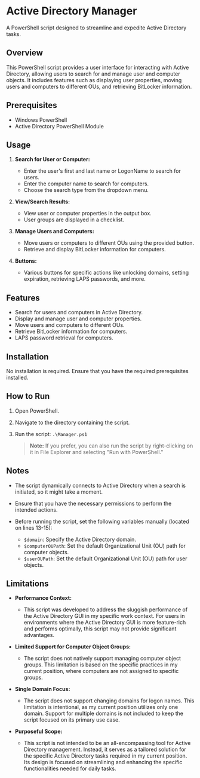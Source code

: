 # Active Directory Manager
 A PowerShell script designed to streamline and expedite Active Directory tasks.

## Overview

This PowerShell script provides a user interface for interacting with Active Directory, allowing users to search for and manage user and computer objects. It includes features such as displaying user properties, moving users and computers to different OUs, and retrieving BitLocker information.

## Prerequisites

- Windows PowerShell
- Active Directory PowerShell Module

## Usage

1. **Search for User or Computer:**
   - Enter the user's first and last name or LogonName to search for users.
   - Enter the computer name to search for computers.
   - Choose the search type from the dropdown menu.

2. **View/Search Results:**
   - View user or computer properties in the output box.
   - User groups are displayed in a checklist.

3. **Manage Users and Computers:**
   - Move users or computers to different OUs using the provided button.
   - Retrieve and display BitLocker information for computers.

4. **Buttons:**
   - Various buttons for specific actions like unlocking domains, setting expiration, retrieving LAPS passwords, and more.

## Features

- Search for users and computers in Active Directory.
- Display and manage user and computer properties.
- Move users and computers to different OUs.
- Retrieve BitLocker information for computers.
- LAPS password retrieval for computers.

## Installation

No installation is required. Ensure that you have the required prerequisites installed.

## How to Run

1. Open PowerShell.
2. Navigate to the directory containing the script.
3. Run the script: `.\Manager.ps1`

    > **Note:** If you prefer, you can also run the script by right-clicking on it in File Explorer and selecting "Run with PowerShell."


## Notes

- The script dynamically connects to Active Directory when a search is initiated, so it might take a moment.
- Ensure that you have the necessary permissions to perform the intended actions.

- Before running the script, set the following variables manually (located on lines 13-15):

    - `$domain`: Specify the Active Directory domain.
    - `$computerOUPath`: Set the default Organizational Unit (OU) path for computer objects.
    - `$userOUPath`: Set the default Organizational Unit (OU) path for user objects.

## Limitations

- **Performance Context:**
  - This script was developed to address the sluggish performance of the Active Directory GUI in my specific work context. For users in environments where the Active Directory GUI is more feature-rich and performs optimally, this script may not provide significant advantages.

- **Limited Support for Computer Object Groups:**
  - The script does not natively support managing computer object groups. This limitation is based on the specific practices in my current position, where computers are not assigned to specific groups.

- **Single Domain Focus:**
  - The script does not support changing domains for logon names. This limitation is intentional, as my current position utilizes only one domain. Support for multiple domains is not included to keep the script focused on its primary use case.

- **Purposeful Scope:**
  - This script is not intended to be an all-encompassing tool for Active Directory management. Instead, it serves as a tailored solution for the specific Active Directory tasks required in my current position. Its design is focused on streamlining and enhancing the specific functionalities needed for daily tasks.
